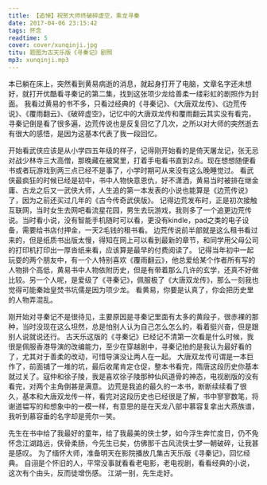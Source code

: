 ```yaml
---
title: 【追悼】祝贺大师终破碎虚空，乘龙寻秦
date: 2017-04-06 23:15:42
tags: 怀念
readtime: 5
cover: cover/xunqinji.jpg
titu: 题图为古天乐版《寻秦记》剧照
mp3: xunqinji.mp3
---
```

本已躺在床上，突然看到黄易病逝的消息，就起身打开了电脑，文章名字还未想好，就打开优酷看寻秦记的第二集，找到这张项少龙给善柔一缕彩虹的剧照作为封面。
我看过黄易的书不多，只看过经典的《寻秦记》、《大唐双龙传》、《边荒传说》、《覆雨翻云》、《破碎虚空》，记忆中的大唐双龙传和覆雨翻云其实没有看完，寻秦记倒是看了很多遍，边荒传说也是反复回忆了几次，之所以对大师的突然逝去有很大的感悟，是因为这基本代表了我一段回忆。

开始看武侠应该是从小学四五年级的样子，记得刚开始看的是倚天屠龙记，张无忌对战少林寺三大高僧，那晚藏在被窝里，打着手电看书直到2点。现在想想随便看书或者玩游戏到两三点已经不是事了，小学时期可从来没有这么晚睡觉过。
看武侠最疯狂的时候已经是初中，书中人物快意恩仇，好不潇洒，黄易当时被排在继金庸、古龙之后又一武侠大师，人生追的第一本发表的小说也能算是《边荒传说》了，因为之前还买过几年的《古今传奇武侠版》。
记得边荒发布时，正是初次接触互联网，当时女生去网吧看流星花园，男生去玩游戏，我则多了一个追更边荒传说。当时看小说，没有智能手机随时可以看，更没有kindle，pad之类的电子设备，需要给书店付押金，一天2毛钱的租书看。
边荒传说前半部就是这么租书看过来的，但是纸质书出版太慢，得知在网上可以看到最新的章节，和同学用父母公司的打印机打印出一厚沓纸来看，应该算是最早的付费阅读了。
记得当年初中一起玩耍的两个朋友中，有一个人特别喜欢《覆雨翻云》，他总爱给某个作者所有写的人物排个高低，黄易书中人物依附历史，但是有带着那么几许的玄学，还真不好做比较。另一个人呢，是爱级了《寻秦记》，佩服极了《大唐双龙传》，那么一刻我也觉得可能秦始皇焚书坑儒是因为项少龙。
看黄易，你要是认真了，你会把历史里的人物弄混乱。

刚开始对寻秦记不是很待见，主要原因是寻秦记里面有太多的黄段子，很赤裸的那种，当时没现在这么坦然，总是怕别人认为自己怎么怎么的，看着挺兴奋，但是跟别人说就说还行。
古天乐这版的《寻秦记》已经记不清第一次看是什么时候，我很是佩服香港导演的改编能力，至少在穿越剧中，寻秦记拍的是我认为最好看的了，尤其对于善柔的改动，可惜导演没让两人在一起。
大唐双龙传可谓是一本巨作了，前面铺了一堆的坑，最后收尾肯定仓促，整本书看完，隋唐这段历史你基本就过关了。寇仲和徐子陵，我是喜欢徐子陵那种仙风道骨的神态，电视剧版的没有看完，对两个主角倒甚是满意。
边荒是我追的最久的一本书，断断续续看了很久，基本和大唐双龙传一样，看完对这段历史也已经很是了解，书中寥寥数笔，将谢道韫写的和想象中的一模一样，有意思的是在天龙八部中慕容复拿出大燕族谱，我听到慕容垂的名字却是莞尔一笑。

先生在书中给了我最好的童年，给了我最美的侠士梦，如今浮生奔忙度日，仍不免怀念江湖路远，侠骨柔肠，今先生已矣，仿佛那千古风流侠士梦一朝破碎，让我甚是感叹。
为了缅怀大师，准备明天在影院播放几集古天乐版《寻秦记》，回忆经典。
自诩是个怀旧的人，平常没事就看看老电影，老电视剧，看看经典的小说，这次有个由头，反而徒增伤感。
江湖一别，先生走好。